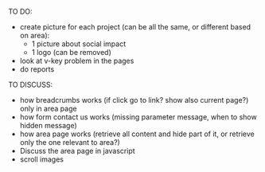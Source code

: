 TO DO:
- create picture for each project (can be all the same, or different based on area):
    - 1 picture about social impact
    - 1 logo (can be removed)
- look at v-key problem in the pages
- do reports

TO DISCUSS:
- how breadcrumbs works (if click go to link? show also current page?) only in area page
- how form contact us works (missing parameter message, when to show hidden message)
- how area page works (retrieve all content and hide part of it, or retrieve only the one relevant to area?)
- Discuss the area page in javascript
- scroll images
